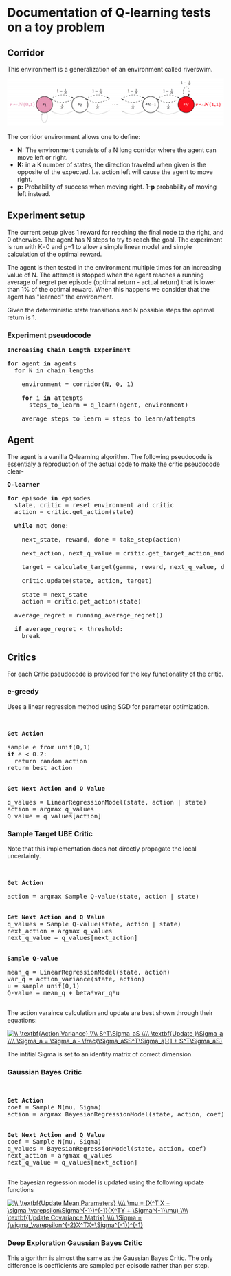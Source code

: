 # Documentation of Q-learning tests on a toy problem

## Corridor

This environment is a generalization of an environment called riverswim.

![Chain Env](./images/chain.png)

The corridor environment allows one to define:

* **N:** The environment consists of a N long corridor where the agent can move
  left or right.
* **K:** in a K number of states, the direction traveled when given is the
  opposite of the expected. I.e. action left will cause the agent to move right.
* **p:** Probability of success when moving right. 1-**p** probability of moving left
  instead.
        

## Experiment setup

The current setup gives 1 reward for reaching the final node to the right, and 0 otherwise. The agent has N steps to try to reach the goal. The experiment is run with K=0 and p=1 to allow a simple linear model and simple calculation of the optimal reward.

The agent is then tested in the environment multiple times for an increasing value of N. The attempt is stopped when the agent reaches a running average of regret per episode (optimal return - actual return) that is lower than 1% of the optimal reward. When this happens we consider that the agent has "learned" the environment.

Given the deterministic state transitions and N possible steps the optimal return is 1.


### Experiment pseudocode

<pre>
<b>Increasing Chain Length Experiment</b>

<b>for</b> agent <b>in</b> agents
  <b>for</b> N <b>in</b> chain_lengths

    environment = corridor(N, 0, 1)

    <b>for</b> i <b>in</b> attempts
      steps_to_learn = q_learn(agent, environment)
    
    average_steps_to_learn = steps_to_learn/attempts
</pre>

## Agent

The agent is a vanilla Q-learning algorithm. The following pseudocode is essentialy a reproduction of the actual code to make the critic pseudocode clear-

<pre>
<b>Q-learner</b>

<b>for</b> episode <b>in</b> episodes
  state, critic = reset environment and critic
  action = critic.get_action(state)

  <b>while</b> not done:

    next_state, reward, done = take_step(action)

    next_action, next_q_value = critic.get_target_action_and_q_value(next_state)

    target = calculate_target(gamma, reward, next_q_value, done)

    critic.update(state, action, target)

    state = next_state
    action = critic.get_action(state)

  average_regret = running_average_regret()

  <b>if</b> average_regret < threshold:
    break
</pre>

## Critics

For each Critic pseudocode is provided for the key functionality of the critic.

### e-greedy

Uses a linear regression method using SGD for parameter optimization.

<pre>


<b>Get Action</b>

sample e from unif(0,1)
<b>if</b> e < 0.2:
  return random action
return best action


<b>Get Next Action and Q Value</b>

q_values = LinearRegressionModel(state, action | state) 
action = argmax q_values
Q_value = q_values[action]
</pre>

### Sample Target UBE Critic

Note that this implementation does not directly propagate the local uncertainty.


<pre>


<b>Get Action</b>

action = argmax Sample Q-value(state, action | state)


<b>Get Next Action and Q Value</b>
q_values = Sample Q-value(state, action | state)
next_action = argmax q_values
next_q_value = q_values[next_action]


<b>Sample Q-value</b>

mean_q = LinearRegressionModel(state, action)
var_q = action_variance(state, action)
u = sample unif(0,1)
Q-value = mean_q + beta*var_q*u

</pre>

The action varaince calculation and update are best shown through their equations:

<!-- $
\\
\textbf{Action Variance}
\\\\
S^T\Sigma_aS
\\\\
\textbf{Update }\Sigma_a
\\\\
\Sigma_a = \Sigma_a - \frac{\Sigma_aSS^T\Sigma_a}{1 + S^T\Sigma_aS}
$ -->

<a href="https://www.codecogs.com/eqnedit.php?latex=\\&space;\textbf{Action&space;Variance}&space;\\\\&space;S^T\Sigma_aS&space;\\\\&space;\textbf{Update&space;}\Sigma_a&space;\\\\&space;\Sigma_a&space;=&space;\Sigma_a&space;-&space;\frac{\Sigma_aSS^T\Sigma_a}{1&space;&plus;&space;S^T\Sigma_aS}" target="_blank"><img src="https://latex.codecogs.com/gif.latex?\\&space;\textbf{Action&space;Variance}&space;\\\\&space;S^T\Sigma_aS&space;\\\\&space;\textbf{Update&space;}\Sigma_a&space;\\\\&space;\Sigma_a&space;=&space;\Sigma_a&space;-&space;\frac{\Sigma_aSS^T\Sigma_a}{1&space;&plus;&space;S^T\Sigma_aS}" title="\\ \textbf{Action Variance} \\\\ S^T\Sigma_aS \\\\ \textbf{Update }\Sigma_a \\\\ \Sigma_a = \Sigma_a - \frac{\Sigma_aSS^T\Sigma_a}{1 + S^T\Sigma_aS}" /></a>

The intitial Sigma is set to an identity matrix of correct dimension.

### Gaussian Bayes Critic


<pre>


<b>Get Action</b>
coef = Sample N(mu, Sigma)
action = argmax BayesianRegressionModel(state, action, coef)


<b>Get Next Action and Q Value</b>
coef = Sample N(mu, Sigma)
q_values = BayesianRegressionModel(state, action, coef)
next_action = argmax q_values
next_q_value = q_values[next_action]

</pre>

The bayesian regression model is updated using the following update functions

<!-- 
$
\\
\textbf{Update Mean Parameters}
\\\\
\mu = (X^T X + \sigma_\varepsilon\Sigma^{-1})^{-1}(X^TY + \Sigma^{-1}\mu)
\\\\
\textbf{Update Covariance Matrix}
\\\\
\Sigma = (\sigma_\varepsilon^{-2}X^TX+\Sigma^{-1})^{-1}
$ -->

<a href="https://www.codecogs.com/eqnedit.php?latex=\\&space;\textbf{Update&space;Mean&space;Parameters}&space;\\\\&space;\mu&space;=&space;(X^T&space;X&space;&plus;&space;\sigma_\varepsilon\Sigma^{-1})^{-1}(X^TY&space;&plus;&space;\Sigma^{-1}\mu)&space;\\\\&space;\textbf{Update&space;Covariance&space;Matrix}&space;\\\\&space;\Sigma&space;=&space;(\sigma_\varepsilon^{-2}X^TX&plus;\Sigma^{-1})^{-1}" target="_blank"><img src="https://latex.codecogs.com/gif.latex?\\&space;\textbf{Update&space;Mean&space;Parameters}&space;\\\\&space;\mu&space;=&space;(X^T&space;X&space;&plus;&space;\sigma_\varepsilon\Sigma^{-1})^{-1}(X^TY&space;&plus;&space;\Sigma^{-1}\mu)&space;\\\\&space;\textbf{Update&space;Covariance&space;Matrix}&space;\\\\&space;\Sigma&space;=&space;(\sigma_\varepsilon^{-2}X^TX&plus;\Sigma^{-1})^{-1}" title="\\ \textbf{Update Mean Parameters} \\\\ \mu = (X^T X + \sigma_\varepsilon\Sigma^{-1})^{-1}(X^TY + \Sigma^{-1}\mu) \\\\ \textbf{Update Covariance Matrix} \\\\ \Sigma = (\sigma_\varepsilon^{-2}X^TX+\Sigma^{-1})^{-1}" /></a>

### Deep Exploration Gaussian Bayes Critic

This algorithm is almost the same as the Gaussian Bayes Critic. The only difference is coefficients are sampled per episode rather than per step.

